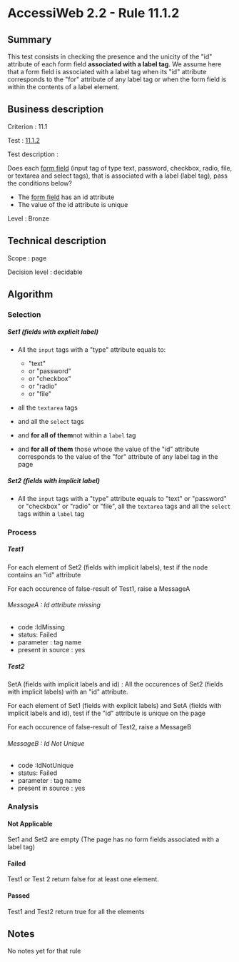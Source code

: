 # AccessiWeb 2.2 - Rule 11.1.2

## Summary

This test consists in checking the presence and the unicity of the "id"
attribute of each form field **associated with a label tag**. We assume
here that a form field is associated with a label tag when its "id"
attribute corresponds to the "for" attribute of any label tag or
﻿﻿﻿﻿﻿﻿when the form field is within the contents of a label element.

## Business description

Criterion : 11.1

Test : [11.1.2](http://www.accessiweb.org/index.php/accessiweb-22-english-version.html#test-11-1-2)

Test description :

Does each [form field](http://www.accessiweb.org/index.php/glossary-76.html#mChpSaisie) (input tag of type text, password, checkbox, radio, file, or textarea and select tags), that is associated with a label (label tag), pass the conditions below?

-   The [form field](http://www.accessiweb.org/index.php/glossary-76.html#mChpSaisie) has an id attribute
-   The value of the id attribute is unique

Level : Bronze

## Technical description

Scope : page

Decision level :
decidable

## Algorithm

### Selection

##### Set1 (fields with explicit label)

-   All the `input` tags with a "type" attribute equals to:
    -   "text"
    -   or "password"
    -   or "checkbox"
    -   or "radio"
    -   or "file"

-   all the `textarea` tags
-   and all the `select` tags
-   and **for all of them**not within a `label` tag
-   and **for all of them** those whose the value of the "id" attribute
    corresponds to the value of the "for" attribute of any label tag in
    the page

##### Set2 (fields with implicit label)

-   All the `input` tags with a "type" attribute equals to "text" or
    "password" or "checkbox" or "radio" or "file", all the `textarea`
    tags and all the `select` tags within a `label` tag

### Process

##### Test1

For each element of Set2 (fields with implicit labels), test if the node
contains an "id" attribute

For each occurence of false-result of Test1, raise a MessageA

###### MessageA : Id attribute missing

-   code :IdMissing
-   status: Failed
-   parameter : tag name
-   present in source : yes

##### Test2

SetA (fields with implicit labels and id) : All the occurences of Set2
(fields with implicit labels) with an "id" attribute.

For each element of Set1 (fields with explicit labels) and SetA (fields
with implicit labels and id), test if the "id" attribute is unique on
the page

For each occurence of false-result of Test2, raise a MessageB

###### MessageB : Id Not Unique

-   code :IdNotUnique
-   status: Failed
-   parameter : tag name
-   present in source : yes

### Analysis

#### Not Applicable

Set1 and Set2 are empty (The page has no form fields associated with a
label tag)

#### Failed

Test1 or Test 2 return false for at least one element.

#### Passed

Test1 and Test2 return true for all the elements

## Notes

No notes yet for that rule
